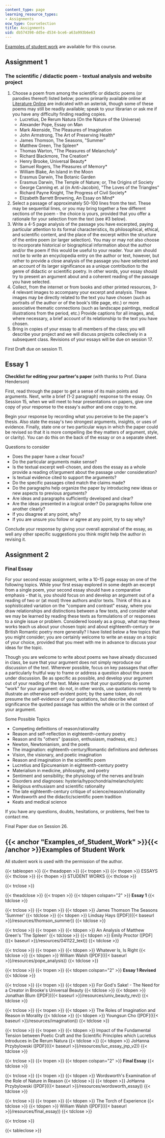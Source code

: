 ```yaml
---
content_type: page
learning_resource_types:
- Assignments
ocw_type: CourseSection
title: Assignments
uid: db574398-dd5e-d534-bce6-a63a993b6e63
---
```


[Examples of student work](#Examples_of_Student_Work) are available for this course.

Assignment 1
------------

### The scientific / didactic poem - textual analysis and website project

1.  Choose a poem from among the scientific or didactic poems (or parodies thereof) listed below; poems primarily available online at [Literature Online](http://lion.chadwyck.com/) are indicated with an asterisk, though some of these poems may still be readily available; speak to your librarian or ask me if you have any difficulty finding reading copies.
    *   Lucretius, De Rerum Natura (On the Nature of the Universe)
    *   Alexander Pope, Essay on Man
    *   Mark Akenside, The Pleasures of Imagination
    *   John Armstrong, The Art of Preserving Health\*
    *   James Thomson, The Seasons, "Summer"
    *   Matthew Green, The Spleen\*
    *   Thomas Warton, "The Pleasures of Melancholy"
    *   Richard Blackmore, The Creation\*
    *   Henry Brooke, Universal Beauty\*
    *   Samuel Rogers, The Pleasures of Memory\*
    *   William Blake, An Island in the Moon
    *   Erasmus Darwin, The Botanic Garden
    *   Erasmus Darwin, The Temple of Nature; or, The Origins of Society
    *   George Canning et. al (in Anti-Jacobin), "The Loves of the Triangles"
    *   Richard Payne Knight, The Progress of Civil Society\*
    *   Elizabeth Barrett Browning, An Essay on Mind\*
2.  Select a passage of approximately 50-100 lines from the text. These may be sequential lines, or you may bring together a few different sections of the poem - the choice is yours, provided that you offer a rationale for your selection from the text (see #3 below).
3.  Write a 4-5 page analysis of the passage you have excerpted, paying particular attention to its formal characteristics, its philosophical, ethical, and scientific content, and the place of the excerpt within the structure of the entire poem (or larger selection). You may or may not also choose to incorporate historical or biographical information about the author and/or the poem if this would be useful to your reader. Your aim should not be to write an encyclopedia entry on the author or text, however, but rather to provide a close analysis of the passage you have selected and an account of its larger significance as a unique contribution to the genre of didactic or scientific poetry. In other words, your essay should try to present an argument about and a coherent reading of the passage you have selected.
4.  Collect, from the internet or from books and other printed resources, 3-4 relevant images to accompany your excerpt and analysis. These images may be directly related to the text you have chosen (such as portraits of the author or of the book's title page, etc.) or more associative thematic connections (such as landscape paintings, medical illustrations from the period, etc.) Provide captions for all images, and, where necessary, a brief account of its relationship to the text you have chosen.
5.  Bring in copies of your essay to all members of the class; you will describe your project and we will discuss projects collectively in a subsequent class. Revisions of your essays will be due on session 17.

First Draft due on session 11.

Essay 1
-------

**Checklist for editing your partner's paper** (with thanks to Prof. Diana Henderson)

First, read through the paper to get a sense of its main points and arguments. Next, write a brief (1-2 paragraph) response to the essay. On Session 15, when we will meet to hear presentations on papers, give one copy of your response to the essay's author and one copy to me.

Begin your response by recording what you perceive to be the paper's thesis. Also state the essay's two strongest arguments, insights, or uses of evidence. Finally, state one or two particular ways in which the paper could be revised so that it is more compelling (be they matters of argument, style, or clarity). You can do this on the back of the essay or on a separate sheet.

Questions to consider

*   Does the paper have a clear focus?
*   Do the particular arguments make sense?
*   Is the textual excerpt well-chosen, and does the essay as a whole provide a reading of/argument about the passage under consideration?
*   Is textual evidence cited to support the arguments?
*   Do the specific passages cited match the claims made?
*   Do the paragraphs help organize the paper by introducing new ideas or new aspects to previous arguments?
*   Are ideas and paragraphs sufficiently developed and clear?
*   Are the ideas presented in a logical order? Do paragraphs follow one another clearly?
*   If you disagree at any point, why?
*   If you are unsure you follow or agree at any point, try to say why?

Conclude your response by giving your overall appraisal of the essay, as well any other specific suggestions you think might help the author in revising it.

Assignment 2
------------

### Final Essay

For your second essay assignment, write a 10-15 page essay on one of the following topics. While your first essay explored in some depth an excerpt from a single poem, your second essay should have a comparative emphasis - that is, you should focus on and develop an argument out of a reading of two or (at most) three authors and/or texts. Think of this as a sophisticated variation on the "compare and contrast" essay, where you draw relationships and distinctions between a few texts, and consider what we may be learned by reading these texts as formulations of or responses to a single issue or problem. Considered loosely as a group, what may these works teach us about your chosen topic and about eighteenth-century or British Romantic poetry more generally? I have listed below a few topics that you might consider; you are certainly welcome to write an essay on a topic of your choice, provided that you meet with me in advance to discuss your ideas for the topic.

Though you are welcome to write about poems we have already discussed in class, be sure that your argument does not simply reproduce our discussion of the text. Wherever possible, focus on key passages that offer a particularly fruitful way to frame or address a question about the poem under discussion. Be as specific as possible, and develop your argument out of your reading of the text. Make sure that your quotations do some "work" for your argument: do not, in other words, use quotations merely to illustrate an otherwise self-evident point; by the same token, do not presume the self-evidence of your quotations, but describe what significance the quoted passage has within the whole or in the context of your argument.

Some Possible Topics

*   Competing definitions of reason/rationality
*   Reason and self-reflection in eighteenth-century poetry
*   Reason and its "others" (passion, enthusiasm, madness, etc.)
*   Newton, Newtonianism, and the poets
*   The imagination: eighteenth-century/Romantic definitions and defenses
*   Vision, the visionary, and poetic imagination
*   Reason and imagination in the scientific poem
*   Lucretius and Epicureanism in eighteenth-century poetry
*   Materialism in medicine, philosophy, and poetry
*   Sentiment and sensibility; the physiology of the nerves and brain
*   Disorders and diagnoses: hysteria/hypochondria/melancholy/etc
*   Religious enthusiasm and scientific rationality
*   The late eighteenth-century critique of science/reason/rationality
*   Wordsworth and the didactic/scientific poem tradition
*   Keats and medical science

If you have any questions, doubts, hesitations, or problems, feel free to contact me.

Final Paper due on Session 26.

{{< anchor "Examples_of_Student_Work" >}}{{< /anchor >}}Examples of Student Work
--------------------------------------------------------------------------------

All student work is used with the permission of the author.

{{< tableopen >}}
{{< theadopen >}}
{{< tropen >}}
{{< thopen >}}
ESSAYS
{{< thclose >}}
{{< thopen >}}
STUDENT WORKS
{{< thclose >}}

{{< trclose >}}

{{< theadclose >}}
{{< tropen >}}
{{< tdopen colspan="2" >}}
**Essay 1**
{{< tdclose >}}

{{< trclose >}}
{{< tropen >}}
{{< tdopen >}}
James Thomson The Seasons 'Summer'
{{< tdclose >}}
{{< tdopen >}}
Lindsay Hays ([PDF]({{< baseurl >}}/resources/thomson_summer))
{{< tdclose >}}

{{< trclose >}}
{{< tropen >}}
{{< tdopen >}}
An Analysis of Matthew Green's 'The Spleen'
{{< tdclose >}}
{{< tdopen >}}
Emily Proctor ([PDF]({{< baseurl >}}/resources/041122_text))
{{< tdclose >}}

{{< trclose >}}
{{< tropen >}}
{{< tdopen >}}
Whatever Is, Is Right
{{< tdclose >}}
{{< tdopen >}}
William Walsh ([PDF]({{< baseurl >}}/resources/pope_analysis))
{{< tdclose >}}

{{< trclose >}}
{{< tropen >}}
{{< tdopen colspan="2" >}}
**Essay 1 Revised**
{{< tdclose >}}

{{< trclose >}}
{{< tropen >}}
{{< tdopen >}}
For God's Sake! - The Need for a Creator in Brooke's Universal Beauty
{{< tdclose >}}
{{< tdopen >}}
Jonathan Blum ([PDF]({{< baseurl >}}/resources/univ_beauty_rev))
{{< tdclose >}}

{{< trclose >}}
{{< tropen >}}
{{< tdopen >}}
The Roles of Imagination and Reason in Morality
{{< tdclose >}}
{{< tdopen >}}
Youngsun Cho ([PDF]({{< baseurl >}}/resources/imagination))
{{< tdclose >}}

{{< trclose >}}
{{< tropen >}}
{{< tdopen >}}
Impact of the Fundamental Tension between Poetic Craft and the Scientific Principles which Lucretius Introduces in De Rerum Natura
{{< tdclose >}}
{{< tdopen >}}
JoHanna Przybylowski ([PDF]({{< baseurl >}}/resources/luc_essay_jnp_v2))
{{< tdclose >}}

{{< trclose >}}
{{< tropen >}}
{{< tdopen colspan="2" >}}
**Final Essay**
{{< tdclose >}}

{{< trclose >}}
{{< tropen >}}
{{< tdopen >}}
Wordsworth's Examination of the Role of Nature in Reason
{{< tdclose >}}
{{< tdopen >}}
JoHanna Przybylowski ([PDF]({{< baseurl >}}/resources/wordsworth_essay))
{{< tdclose >}}

{{< trclose >}}
{{< tropen >}}
{{< tdopen >}}
The Torch of Experience
{{< tdclose >}}
{{< tdopen >}}
William Walsh ([PDF]({{< baseurl >}}/resources/final_essay))
{{< tdclose >}}

{{< trclose >}}

{{< tableclose >}}